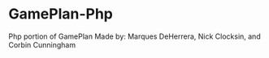 # GamePlan-Php
Php portion of GamePlan
Made by: Marques DeHerrera, Nick Clocksin, and Corbin Cunningham
